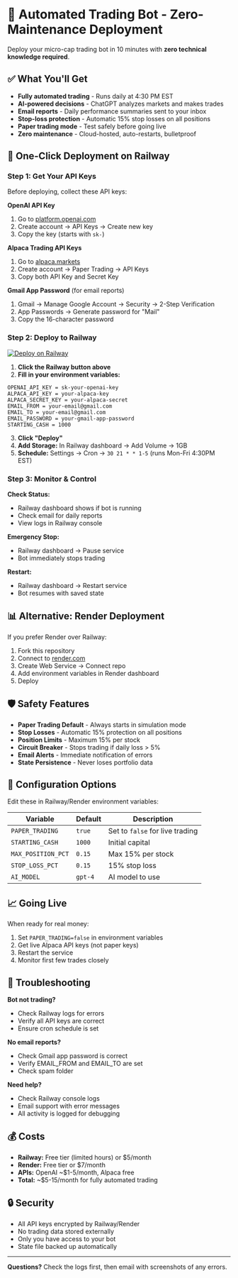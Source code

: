 # 🚀 Automated Trading Bot - Zero-Maintenance Deployment

Deploy your micro-cap trading bot in 10 minutes with **zero technical knowledge required**.

## ✅ What You'll Get

- **Fully automated trading** - Runs daily at 4:30 PM EST
- **AI-powered decisions** - ChatGPT analyzes markets and makes trades
- **Email reports** - Daily performance summaries sent to your inbox
- **Stop-loss protection** - Automatic 15% stop losses on all positions
- **Paper trading mode** - Test safely before going live
- **Zero maintenance** - Cloud-hosted, auto-restarts, bulletproof

## 🎯 One-Click Deployment on Railway

### Step 1: Get Your API Keys

Before deploying, collect these API keys:

**OpenAI API Key**
1. Go to [platform.openai.com](https://platform.openai.com)
2. Create account → API Keys → Create new key
3. Copy the key (starts with `sk-`)

**Alpaca Trading API Keys**
1. Go to [alpaca.markets](https://alpaca.markets)
2. Create account → Paper Trading → API Keys
3. Copy both API Key and Secret Key

**Gmail App Password** (for email reports)
1. Gmail → Manage Google Account → Security → 2-Step Verification
2. App Passwords → Generate password for "Mail"
3. Copy the 16-character password

### Step 2: Deploy to Railway

[![Deploy on Railway](https://railway.app/button.svg)](https://railway.app/template/your-template-id)

1. **Click the Railway button above**
2. **Fill in your environment variables:**

```
OPENAI_API_KEY = sk-your-openai-key
ALPACA_API_KEY = your-alpaca-key  
ALPACA_SECRET_KEY = your-alpaca-secret
EMAIL_FROM = your-email@gmail.com
EMAIL_TO = your-email@gmail.com
EMAIL_PASSWORD = your-gmail-app-password
STARTING_CASH = 1000
```

3. **Click "Deploy"**
4. **Add Storage:** In Railway dashboard → Add Volume → 1GB
5. **Schedule:** Settings → Cron → `30 21 * * 1-5` (runs Mon-Fri 4:30PM EST)

### Step 3: Monitor & Control

**Check Status:**
- Railway dashboard shows if bot is running
- Check email for daily reports
- View logs in Railway console

**Emergency Stop:**
- Railway dashboard → Pause service
- Bot immediately stops trading

**Restart:**
- Railway dashboard → Restart service  
- Bot resumes with saved state

## 📊 Alternative: Render Deployment

If you prefer Render over Railway:

1. Fork this repository
2. Connect to [render.com](https://render.com)
3. Create Web Service → Connect repo
4. Add environment variables in Render dashboard
5. Deploy

## 🛡️ Safety Features

- **Paper Trading Default** - Always starts in simulation mode
- **Stop Losses** - Automatic 15% protection on all positions  
- **Position Limits** - Maximum 15% per stock
- **Circuit Breaker** - Stops trading if daily loss > 5%
- **Email Alerts** - Immediate notification of errors
- **State Persistence** - Never loses portfolio data

## 🔧 Configuration Options

Edit these in Railway/Render environment variables:

| Variable | Default | Description |
|----------|---------|-------------|
| `PAPER_TRADING` | `true` | Set to `false` for live trading |
| `STARTING_CASH` | `1000` | Initial capital |
| `MAX_POSITION_PCT` | `0.15` | Max 15% per stock |
| `STOP_LOSS_PCT` | `0.15` | 15% stop loss |
| `AI_MODEL` | `gpt-4` | AI model to use |

## 📈 Going Live

When ready for real money:

1. Set `PAPER_TRADING=false` in environment variables
2. Get live Alpaca API keys (not paper keys)
3. Restart the service
4. Monitor first few trades closely

## 🚨 Troubleshooting

**Bot not trading?**
- Check Railway logs for errors
- Verify all API keys are correct
- Ensure cron schedule is set

**No email reports?**
- Check Gmail app password is correct
- Verify EMAIL_FROM and EMAIL_TO are set
- Check spam folder

**Need help?**
- Check Railway console logs
- Email support with error messages
- All activity is logged for debugging

## 💰 Costs

- **Railway:** Free tier (limited hours) or $5/month
- **Render:** Free tier or $7/month  
- **APIs:** OpenAI ~$1-5/month, Alpaca free
- **Total:** ~$5-15/month for fully automated trading

## 🔒 Security

- All API keys encrypted by Railway/Render
- No trading data stored externally  
- Only you have access to your bot
- State file backed up automatically

---

**Questions?** Check the logs first, then email with screenshots of any errors.
